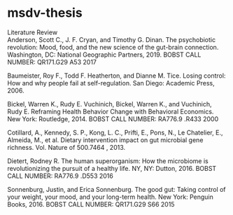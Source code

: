 # msdv-thesis

Literature Review  
Anderson, Scott C., J. F. Cryan, and Timothy G. Dinan. The psychobiotic revolution: Mood, food, and the new science of the gut-brain connection. Washington, DC: National Geographic Partners, 2019.
BOBST CALL NUMBER: QR171.G29 A53 2017

Baumeister, Roy F., Todd F. Heatherton, and Dianne M. Tice. Losing control: How and why people fail at self-regulation. San Diego: Academic Press, 2006.

Bickel, Warren K., Rudy E. Vuchinich, Bickel, Warren K., and Vuchinich, Rudy E. Reframing Health Behavior Change with Behavioral Economics. New York: Routledge, 2014.
BOBST CALL NUMBER: RA776.9 .R433 2000

Cotillard, A., Kennedy, S. P., Kong, L. C., Prifti, E., Pons, N., Le Chatelier, E., Almeida, M., et al. Dietary intervention impact on gut microbial gene richness. Vol. Nature of 500.7464 , 2013.

Dietert, Rodney R. The human superorganism: How the microbiome is revolutionizing the pursuit of a healthy life. NY, NY: Dutton, 2016.
BOBST CALL NUMBER: RA776.9 .D553 2016

Sonnenburg, Justin, and Erica Sonnenburg. The good gut: Taking control of your weight, your mood, and your long-term health. New York: Penguin Books, 2016. 
BOBST CALL NUMBER: QR171.G29 S66 2015
